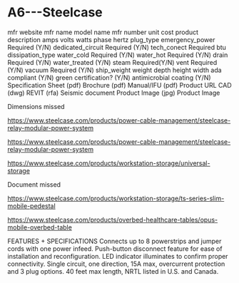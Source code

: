 # A6---Steelcase


mfr website
mfr name
model name
mfr number
unit cost
product description
amps
volts
watts
phase
hertz
plug_type
emergency_power Required (Y/N)
dedicated_circuit Required (Y/N)
tech_conect Required
btu 
dissipation_type
water_cold Required (Y/N)
water_hot  Required (Y/N)
drain Required (Y/N)
water_treated (Y/N)
steam  Required(Y/N)
vent  Required (Y/N)
vacuum Required (Y/N)
ship_weight
weight
depth
height
width
ada compliant (Y/N)
green certification? (Y/N)
antimicrobial coating (Y/N)
Specification Sheet (pdf)
Brochure (pdf)
Manual/IFU (pdf)
Product URL
CAD (dwg)
REVIT (rfa)
Seismic document
Product Image (jpg)
Product Image


Dimensions missed

https://www.steelcase.com/products/power-cable-management/steelcase-relay-modular-power-system

 https://www.steelcase.com/products/power-cable-management/steelcase-relay-modular-power-system

  https://www.steelcase.com/products/workstation-storage/universal-storage
 



Document missed

https://www.steelcase.com/products/workstation-storage/ts-series-slim-mobile-pedestal

https://www.steelcase.com/products/overbed-healthcare-tables/opus-mobile-overbed-table



FEATURES + SPECIFICATIONS
Connects up to 8 powerstrips and jumper cords with one power infeed.
Push-button disconnect feature for ease of installation and reconfiguration.
LED indicator illuminates to confirm proper connectivity.
Single circuit, one direction, 15A max, overcurrent protection and 3 plug options.
40 feet max length, NRTL listed in U.S. and Canada.
